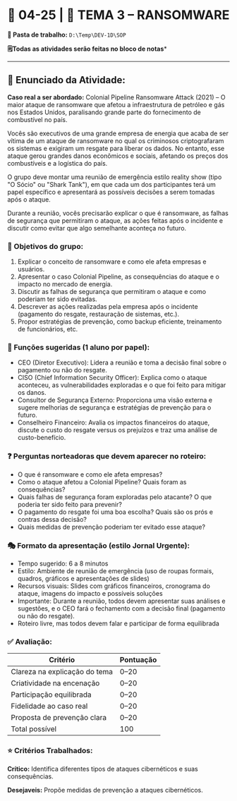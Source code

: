 # 📘 04-25 | 🎯 TEMA 3 – RANSOMWARE

**📁 Pasta de trabalho:** `D:\Temp\DEV-1D\SOP`

**🗒️Todas as atividades serão feitas no bloco de notas***

---

## 📄 Enunciado da Atividade:
**Caso real a ser abordado:** Colonial Pipeline Ransomware Attack (2021) – O maior ataque de ransomware que afetou a infraestrutura de petróleo e gás nos Estados Unidos, paralisando grande parte do fornecimento de combustível no país.

Vocês são executivos de uma grande empresa de energia que acaba de ser vítima de um ataque de ransomware no qual os criminosos criptografaram os sistemas e exigiram um resgate para liberar os dados. No entanto, esse ataque gerou grandes danos econômicos e sociais, afetando os preços dos combustíveis e a logística do país.

O grupo deve montar uma reunião de emergência estilo reality show (tipo "O Sócio" ou "Shark Tank"), em que cada um dos participantes terá um papel específico e apresentará as possíveis decisões a serem tomadas após o ataque.

Durante a reunião, vocês precisarão explicar o que é ransomware, as falhas de segurança que permitiram o ataque, as ações feitas após o incidente e discutir como evitar que algo semelhante aconteça no futuro.


### 🎯 Objetivos do grupo:
1. Explicar o conceito de ransomware e como ele afeta empresas e usuários.
2. Apresentar o caso Colonial Pipeline, as consequências do ataque e o impacto no mercado de energia.
3. Discutir as falhas de segurança que permitiram o ataque e como poderiam ter sido evitadas.
4. Descrever as ações realizadas pela empresa após o incidente (pagamento do resgate, restauração de sistemas, etc.).
5. Propor estratégias de prevenção, como backup eficiente, treinamento de funcionários, etc.


### 🧩 Funções sugeridas (1 aluno por papel):
- CEO (Diretor Executivo): Lidera a reunião e toma a decisão final sobre o pagamento ou não do resgate.
- CISO (Chief Information Security Officer): Explica como o ataque aconteceu, as vulnerabilidades exploradas e o que foi feito para mitigar os danos.
- Consultor de Segurança Externo: Proporciona uma visão externa e sugere melhorias de segurança e estratégias de prevenção para o futuro.
- Conselheiro Financeiro: Avalia os impactos financeiros do ataque, discute o custo do resgate versus os prejuízos e traz uma análise de custo-benefício.

### ❓ Perguntas norteadoras que devem aparecer no roteiro:
- O que é ransomware e como ele afeta empresas?
- Como o ataque afetou a Colonial Pipeline? Quais foram as consequências?
- Quais falhas de segurança foram exploradas pelo atacante? O que poderia ter sido feito para prevenir?
- O pagamento do resgate foi uma boa escolha? Quais são os prós e contras dessa decisão?
- Quais medidas de prevenção poderiam ter evitado esse ataque?

### 🎭 Formato da apresentação (estilo Jornal Urgente):
- Tempo sugerido: 6 a 8 minutos
- Estilo: Ambiente de reunião de emergência (uso de roupas formais, quadros, gráficos e apresentações de slides)
- Recursos visuais: Slides com gráficos financeiros, cronograma do ataque, imagens do impacto e possíveis soluções
- Importante: Durante a reunião, todos devem apresentar suas análises e sugestões, e o CEO fará o fechamento com a decisão final (pagamento ou não do resgate).
- Roteiro livre, mas todos devem falar e participar de forma equilibrada

### ✅ Avaliação:

Critério | Pontuação
--|--
Clareza na explicação do tema |	0–20
Criatividade na encenação |	0–20
Participação equilibrada |	0–20
Fidelidade ao caso real |	0–20
Proposta de prevenção clara |	0–20
Total possível |	100

### ⭐ Critérios Trabalhados:

**Crítico:** Identifica diferentes tipos de ataques cibernéticos e suas consequências.

**Desejaveis:** Propõe medidas de prevenção a ataques cibernéticos.